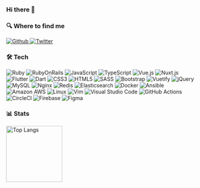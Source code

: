 ### Hi there 👋

### 🔍 Where to find me

<p>
  <a href="https://github.com/YukiTennis0905" target="_blank">
    <img alt="Github" src="https://img.shields.io/badge/GitHub-%2312100E.svg?&style=for-the-badge&logo=Github&logoColor=white" />
  </a>
  <a href="https://twitter.com/YukiTennis0905" target="_blank">
    <img alt="Twitter" src="https://img.shields.io/badge/twitter-%231DA1F2.svg?&style=for-the-badge&logo=twitter&logoColor=white" />
  </a>
</p>

### 🛠 Tech

![Ruby](https://img.shields.io/badge/-Ruby-CC342D?style=flat-square&logo=Ruby)
![RubyOnRails](https://img.shields.io/badge/-Ruby%20on%20Rails-CC0000?style=flat-square&logo=Ruby+on+Rails)
![JavaScript](https://img.shields.io/badge/-JavaScript-yellow?style=flat-square&logo=javascript&logoColor=white)
![TypeScript](https://img.shields.io/badge/-TypeScript-007ACC?style=flat-square&logo=typescript&logoColor=white)
![Vue.js](https://img.shields.io/badge/-Vue.js-4FC08D?style=flat-square&logo=Vue.js&logoColor=white)
![Nuxt.js](https://img.shields.io/badge/-Nuxt.js-00DC82?style=flat-square&logo=Nuxt.js&logoColor=white)
![Flutter](https://img.shields.io/badge/-Flutter-02569B?style=flat-square&logo=Flutter)
![Dart](https://img.shields.io/badge/-Dart-0175C2?style=flat-square&logo=Dart)
![CSS3](https://img.shields.io/badge/-CSS3-1572B6.svg?logo=css3&style=flat")
![HTML5](https://img.shields.io/badge/-HTML5-333.svg?logo=html5&style=flat")
![SASS](https://img.shields.io/badge/SASS-hotpink.svg?logo=SASS&logoColor=white)
![Bootstrap](https://img.shields.io/badge/bootstrap-%23563D7C.svg?logo=bootstrap&logoColor=white)
![Vuetify](https://img.shields.io/badge/Vuetify-1867C0?logo=vuetify&logoColor=AEDDFF)
![jQuery](https://img.shields.io/badge/jquery-%230769AD.svg?logo=jquery&logoColor=white)
![MySQL](https://img.shields.io/badge/-MySQL-4479A1?style=flat-square&logo=mysql&logoColor=white)
![Nginx](https://img.shields.io/badge/-Nginx-bfcfcf.svg?logo=nginx&style=flat)
![Redis](https://img.shields.io/badge/-Redis-D82C20.svg?logo=redis&style=flat)
![Elasticsearch](https://img.shields.io/badge/-Elasticsearch-005571.svg?logo=elasticsearch&style=flat)
![Docker](https://img.shields.io/badge/-Docker-2496ED?style=flat-square&logo=docker&logoColor=white)
![Ansible](https://img.shields.io/badge/-Ansible-EE0000.svg?logo=ansible&style=flat")
![Amazon AWS](https://img.shields.io/badge/Amazon%20AWS-232F3E?style=flat-square&logo=amazon-aws)
![Linux](https://img.shields.io/badge/-Linux-6C6694.svg?logo=linux&style=flat")
![Vim](https://img.shields.io/badge/-Vim-019733.svg?logo=vim&style=flat)
![Visual Studio Code](https://img.shields.io/badge/-Visual%20Studio%20Code-007ACC.svg?logo=visual-studio-code&style=flat")
![GitHub Actions](https://img.shields.io/badge/github%20actions-%232671E5.svg?logo=githubactions&logoColor=white)
![CircleCI](https://img.shields.io/badge/circle%20ci-%23161616.svg?logo=circleci&logoColor=white)
![Firebase](https://img.shields.io/badge/Firebase-039BE5?logo=Firebase&logoColor=white)
![Figma](https://img.shields.io/badge/figma-%23F24E1E.svg?logo=figma&logoColor=white)

### 📊 Stats

<p align="left"> 
  <img alt="Top Langs" height="150px" src="https://github-readme-stats.vercel.app/api/top-langs/?username=YukiTennis0905&layout=compact&show_icons=true&theme=onedark" />
</p>

<!--
**kzy52/kzy52** is a ✨ _special_ ✨ repository because its `README.md` (this file) appears on your GitHub profile.

Here are some ideas to get you started:

- 🔭 I’m currently working on ...
- 🌱 I’m currently learning ...
- 👯 I’m looking to collaborate on ...
- 🤔 I’m looking for help with ...
- 💬 Ask me about ...
- 📫 How to reach me: ...
- 😄 Pronouns: ...
- ⚡ Fun fact: ...
-->
